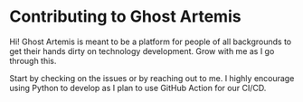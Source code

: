 # Contributing to Ghost Artemis

Hi! Ghost Artemis is meant to be a platform for people of all backgrounds to get their hands dirty on technology development. Grow with me as I go through this.

Start by checking on the issues or by reaching out to me. I highly encourage using Python to develop as I plan to use GitHub Action for our CI/CD.
